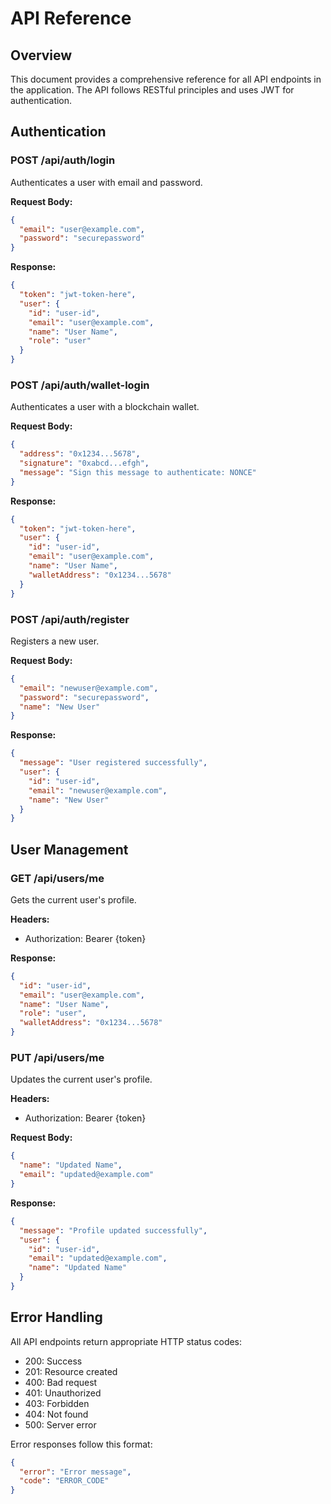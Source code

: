 # API Reference

## Overview
This document provides a comprehensive reference for all API endpoints in the application. The API follows RESTful principles and uses JWT for authentication.

## Authentication

### POST /api/auth/login
Authenticates a user with email and password.

**Request Body:**
```json
{
  "email": "user@example.com",
  "password": "securepassword"
}
```

**Response:**
```json
{
  "token": "jwt-token-here",
  "user": {
    "id": "user-id",
    "email": "user@example.com",
    "name": "User Name",
    "role": "user"
  }
}
```

### POST /api/auth/wallet-login
Authenticates a user with a blockchain wallet.

**Request Body:**
```json
{
  "address": "0x1234...5678",
  "signature": "0xabcd...efgh",
  "message": "Sign this message to authenticate: NONCE"
}
```

**Response:**
```json
{
  "token": "jwt-token-here",
  "user": {
    "id": "user-id",
    "email": "user@example.com",
    "name": "User Name",
    "walletAddress": "0x1234...5678"
  }
}
```

### POST /api/auth/register
Registers a new user.

**Request Body:**
```json
{
  "email": "newuser@example.com",
  "password": "securepassword",
  "name": "New User"
}
```

**Response:**
```json
{
  "message": "User registered successfully",
  "user": {
    "id": "user-id",
    "email": "newuser@example.com",
    "name": "New User"
  }
}
```

## User Management

### GET /api/users/me
Gets the current user's profile.

**Headers:**
- Authorization: Bearer {token}

**Response:**
```json
{
  "id": "user-id",
  "email": "user@example.com",
  "name": "User Name",
  "role": "user",
  "walletAddress": "0x1234...5678"
}
```

### PUT /api/users/me
Updates the current user's profile.

**Headers:**
- Authorization: Bearer {token}

**Request Body:**
```json
{
  "name": "Updated Name",
  "email": "updated@example.com"
}
```

**Response:**
```json
{
  "message": "Profile updated successfully",
  "user": {
    "id": "user-id",
    "email": "updated@example.com",
    "name": "Updated Name"
  }
}
```

## Error Handling

All API endpoints return appropriate HTTP status codes:

- 200: Success
- 201: Resource created
- 400: Bad request
- 401: Unauthorized
- 403: Forbidden
- 404: Not found
- 500: Server error

Error responses follow this format:
```json
{
  "error": "Error message",
  "code": "ERROR_CODE"
}
```